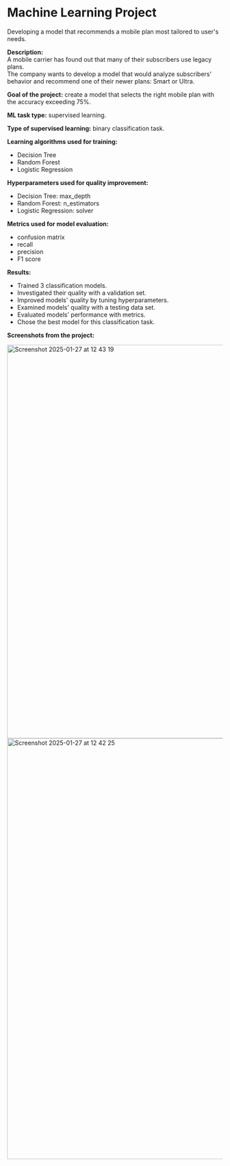 # Machine Learning Project
Developing a model that recommends a mobile plan most tailored to user's needs.

__Description:__ \
A mobile carrier has found out that many of their subscribers use legacy plans. \
The company wants to develop a model that would analyze subscribers' behavior and recommend one of their newer plans: Smart or Ultra.

__Goal of the project:__ create a model that selects the right mobile plan with the accuracy exceeding 75%.

__ML task type:__ supervised learning.

__Type of supervised learning:__ binary classification task.

__Learning algorithms used for training:__
* Decision Tree
* Random Forest
* Logistic Regression

__Hyperparameters used for quality improvement:__
* Decision Tree: max_depth
* Random Forest: n_estimators
* Logistic Regression: solver

__Metrics used for model evaluation:__
* confusion matrix
* recall
* precision
* F1 score

__Results:__
* Trained 3 classification models.
* Investigated their quality with a validation set.
* Improved models' quality by tuning hyperparameters.
* Examined models' quality with a testing data set.
* Evaluated models' performance with metrics.
* Chose the best model for this classification task.

__Screenshots from the project:__

<img width="919" alt="Screenshot 2025-01-27 at 12 43 19" src="https://github.com/user-attachments/assets/a12822a2-bdcd-464c-86d6-26dccd0d80f0" />

<img width="983" alt="Screenshot 2025-01-27 at 12 42 25" src="https://github.com/user-attachments/assets/3d6d5300-ce71-482c-b9bb-f53d477acbfe" />

